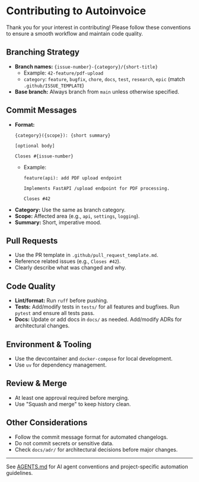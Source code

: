 # Contributing to Autoinvoice

Thank you for your interest in contributing! Please follow these conventions to ensure a smooth workflow and maintain code quality.

## Branching Strategy
- **Branch names:** `{issue-number}-{category}/{short-title}`
  - Example: `42-feature/pdf-upload`
  - `category`: `feature`, `bugfix`, `chore`, `docs`, `test`, `research`, `epic` (match `.github/ISSUE_TEMPLATE`)
- **Base branch:** Always branch from `main` unless otherwise specified.

## Commit Messages
- **Format:**
  ```
  {category}({scope}): {short summary}

  [optional body]

  Closes #{issue-number}
  ```
  - Example:
    ```
    feature(api): add PDF upload endpoint

    Implements FastAPI /upload endpoint for PDF processing.

    Closes #42
    ```
- **Category:** Use the same as branch category.
- **Scope:** Affected area (e.g., `api`, `settings`, `logging`).
- **Summary:** Short, imperative mood.

## Pull Requests
- Use the PR template in `.github/pull_request_template.md`.
- Reference related issues (e.g., `Closes #42`).
- Clearly describe what was changed and why.

## Code Quality
- **Lint/format:** Run `ruff` before pushing.
- **Tests:** Add/modify tests in `tests/` for all features and bugfixes. Run `pytest` and ensure all tests pass.
- **Docs:** Update or add docs in `docs/` as needed. Add/modify ADRs for architectural changes.

## Environment & Tooling
- Use the devcontainer and `docker-compose` for local development.
- Use `uv` for dependency management.

## Review & Merge
- At least one approval required before merging.
- Use "Squash and merge" to keep history clean.

## Other Considerations
- Follow the commit message format for automated changelogs.
- Do not commit secrets or sensitive data.
- Check `docs/adr/` for architectural decisions before major changes.

---
See [AGENTS.md](AGENTS.md) for AI agent conventions and project-specific automation guidelines.
